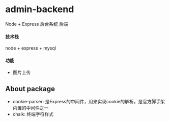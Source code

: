 # admin-backend

Node + Express 后台系统 后端

#### 技术栈

node + express + mysql

#### 功能

* 图片上传


## About package

* cookie-parser: 是Express的中间件，用来实现cookie的解析，是官方脚手架内置的中间件之一
* chalk: 终端字符样式
